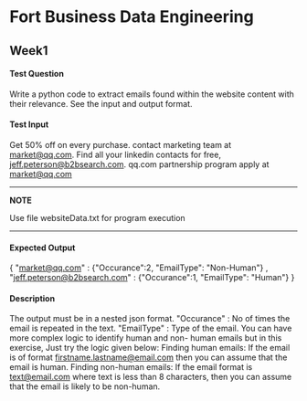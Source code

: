 # Fort Business Data Engineering

## Week1 

#### Test Question
Write a python code to extract emails found within the website content with their relevance. See
the input and output format.

#### Test Input
Get 50% off on every purchase. contact marketing team at market@qq.com. Find all your linkedin
contacts for free, jeff.peterson@b2bsearch.com. qq.com partnership program apply at
market@qq.com

---
**NOTE**

Use file websiteData.txt for program execution

---

#### Expected Output
{ "market@qq.com" : {"Occurance":2, "EmailType": "Non-Human"} ,
"jeff.peterson@b2bsearch.com" : {"Occurance":1, "EmailType": "Human"}
}

#### Description
The output must be in a nested json format.
"Occurance" : No of times the email is repeated in the text.
"EmailType" : Type of the email. You can have more complex logic to identify human and non-
human emails but in this exercise, Just try the logic given below:
Finding human emails: If the email is of format firstname.lastname@email.com then you can
assume that the email is human.
Finding non-human emails: If the email format is text@email.com where text is less than 8
characters, then you can assume that the email is likely to be non-human.